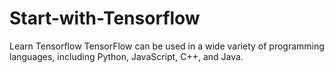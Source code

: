 # Start-with-Tensorflow
Learn Tensorflow
TensorFlow can be used in a wide variety of programming languages, including Python, JavaScript, C++, and Java.
